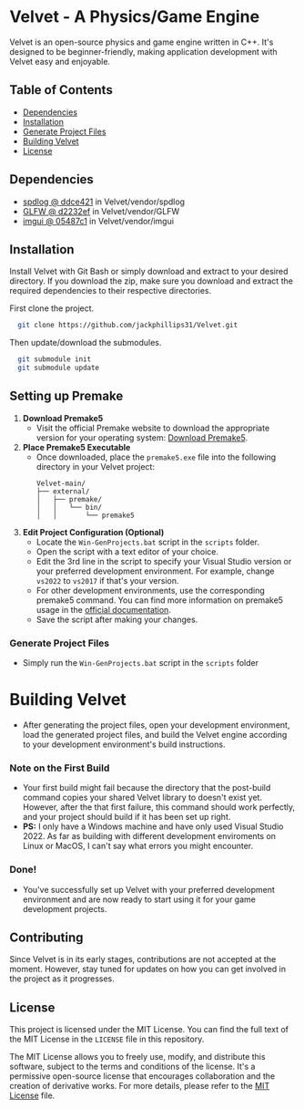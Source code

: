 # Velvet - A Physics/Game Engine

Velvet is an open-source physics and game engine written in C++. It's designed to be beginner-friendly, making application development with Velvet easy and enjoyable.
## Table of Contents
- [Dependencies](#dependencies)
- [Installation](#installation)
- [Generate Project Files](#generate-project-files)
- [Building Velvet](#building-velvet)
- [License](#license)
## Dependencies
- [spdlog @ ddce421](https://github.com/gabime/spdlog) in Velvet/vendor/spdlog
- [GLFW @ d2232ef](https://github.com/glfw/glfw) in Velvet/vendor/GLFW
- [imgui @ 05487c1](https://github.com/jackphillips31/imgui) in Velvet/vendor/imgui
## Installation
Install Velvet with Git Bash or simply download and extract to your desired directory. If you download the zip, make sure you download and extract the required dependencies to their respective directories.

First clone the project.
```bash
  git clone https://github.com/jackphillips31/Velvet.git
```
Then update/download the submodules.
```bash
  git submodule init
  git submodule update
```
## Setting up Premake
1. **Download Premake5**
   - Visit the official Premake website to download the appropriate version for your operating system: [Download Premake5](https://premake.github.io/download).
2. **Place Premake5 Executable**
   - Once downloaded, place the `premake5.exe` file into the following directory in your Velvet project:
     ```
     Velvet-main/
     ├── external/
     │   ├── premake/
     │   │   └── bin/
     │   │       └── premake5
     ```
3. **Edit Project Configuration (Optional)**
   - Locate the `Win-GenProjects.bat` script in the `scripts` folder.
   - Open the script with a text editor of your choice.
   - Edit the 3rd line in the script to specify your Visual Studio version or your preferred development environment. For example, change `vs2022` to `vs2017` if that's your version.
   - For other development environments, use the corresponding premake5 command. You can find more information on premake5 usage in the [official documentation](https://premake.github.io/docs/Using-Premake/#using-premake-to-generate-project-files).
   - Save the script after making your changes.
### Generate Project Files
   - Simply run the `Win-GenProjects.bat` script in the `scripts` folder
# Building Velvet
- After generating the project files, open your development environment, load the generated project files, and build the Velvet engine according to your development environment's build instructions.
### Note on the First Build
- Your first build might fail because the directory that the post-build command copies your shared Velvet library to doesn't exist yet. However, after the that first failure, this command should work perfectly, and your project should build if it has been set up right.
- **PS:** I only have a Windows machine and have only used Visual Studio 2022. As far as building with different development enviroments on Linux or MacOS, I can't say what errors you might encounter.
### Done!
- You've successfully set up Velvet with your preferred development environment and are now ready to start using it for your game development projects.
## Contributing
Since Velvet is in its early stages, contributions are not accepted at the moment. However, stay tuned for updates on how you can get involved in the project as it progresses.
## License
This project is licensed under the MIT License. You can find the full text of the MIT License in the `LICENSE` file in this repository.

The MIT License allows you to freely use, modify, and distribute this software, subject to the terms and conditions of the license. It's a permissive open-source license that encourages collaboration and the creation of derivative works. For more details, please refer to the [MIT License](LICENSE) file.
